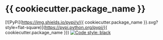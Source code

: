 # {{ cookiecutter.package_name }}

[![PyPi](https://img.shields.io/pypi/v/{{ cookiecutter.package_name }}.svg?style=flat-square)](https://pypi.python.org/pypi/{{ cookiecutter.package_name }})
[![Code style: black](https://img.shields.io/badge/code%20style-black-000000.svg?style=flat-square)](https://github.com/ambv/black)